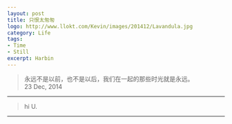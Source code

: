 ```yaml
---
layout: post
title: 只恨太匆匆
logo: http://www.llokt.com/Kevin/images/201412/Lavandula.jpg
category: Life
tags: 
- Time
- Still
excerpt: Harbin
---
```


>永远不是以前，也不是以后，我们在一起的那些时光就是永远。    
>23 Dec, 2014

- - - - - -

>hi U.    

- - - - - -